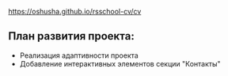 https://oshusha.github.io/rsschool-cv/cv

## План развития проекта:

- Реализация адаптивности проекта
- Добавление интерактивных элементов секции "Контакты" 
